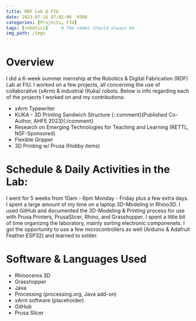 ```yaml
---
title: RDF Lab @ FIU
date: 2023-07-16 07:02:00 -0500
categories: [Projects, FIU]
tags: [robotics]     # TAG names should always be 
img_path: /imgs
---
```


# Overview
I did a 6-week summer inernship at the Robotics & Digital Fabrication (RDF) Lab at FIU. I worked on a few projects, all concerning the use of collaborative (xArm) & industrial (Kuka) robots. Below is info regarding each of the projects I worked on and my contributions:

- xArm Typewriter
- KUKA - 3D Printing Sandwich Structure {::comment}(Published Co-Author, AHFE 2023){:/comment}
- Research on Emerging Technologies for Teaching and Learning (RETTL, NSF-Sponsored)
- Flexible Gripper
- 3D Printing w/ Prusa (Hobby items)

# Schedule & Daily Activities in the Lab:
I went for 5 weeks from 10am - 6pm Monday - Friday plus a few extra days. I spent a large amount of my time on a laptop 3D-Modeling in Rhino3D. I used GitHub and documented the 3D-Modeling & Printing process for use with Prusa Printers, PrusaSlicer, Rhino, and Grasshopper. I spent a little bit of time organizng the laboratory, mainly sorting electronic componenets. I got the opportunity to use a few microcontrollers as well (Arduino & Adafruit Feather ESP32) and learned to solder. 

# Software & Languages Used
- Rhinoceros 3D
- Grasshopper
- Java
- Processing (processing.org, Java add-on)
- xArm software (placeholder)
- GitHub
- Prusa Slicer

